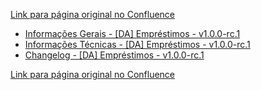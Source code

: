 [Link para página original no Confluence](https://openfinancebrasil.atlassian.net/wiki/spaces/OF/pages/267321445)

- [Informações Gerais - \[DA\] Empréstimos - v1.0.0-rc.1](../../../../../../OF/Open%20Finance%20Brasil/Especifica%c3%a7%c3%b5es%20de%20APIs/Dados%20Abertos%20-%20DA/[DA]%20API%20-%20Empr%c3%a9stimos/v1.0.0-rc.1%20-%20[DA]%20Empr%c3%a9stimos/Informa%c3%a7%c3%b5es%20Gerais%20-%20[DA]%20Empr%c3%a9stimos%20-%20v1.0.0-rc.1)
- [Informações Técnicas - \[DA\] Empréstimos - v1.0.0-rc.1](../../../../../../OF/Open%20Finance%20Brasil/Especifica%c3%a7%c3%b5es%20de%20APIs/Dados%20Abertos%20-%20DA/[DA]%20API%20-%20Empr%c3%a9stimos/v1.0.0-rc.1%20-%20[DA]%20Empr%c3%a9stimos/Informa%c3%a7%c3%b5es%20T%c3%a9cnicas%20-%20[DA]%20Empr%c3%a9stimos%20-%20v1.0.0-rc.1)
- [Changelog - \[DA\] Empréstimos - v1.0.0-rc.1](../../../../../../OF/Open%20Finance%20Brasil/Especifica%c3%a7%c3%b5es%20de%20APIs/Dados%20Abertos%20-%20DA/[DA]%20API%20-%20Empr%c3%a9stimos/v1.0.0-rc.1%20-%20[DA]%20Empr%c3%a9stimos/Changelog%20-%20[DA]%20Empr%c3%a9stimos%20-%20v1.0.0-rc.1)

[Link para página original no Confluence](https://openfinancebrasil.atlassian.net/wiki/spaces/OF/pages/267321445)